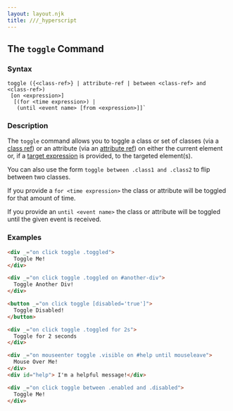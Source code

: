 ```yaml
---
layout: layout.njk
title: ///_hyperscript
---
```


## The `toggle` Command

### Syntax

```ebnf
toggle ({<class-ref>} | attribute-ref | between <class-ref> and <class-ref>)
 [on <expression>] 
  [(for <time expression>) | 
   (until <event name> [from <expression>]]`
```

### Description

The `toggle` command allows you to toggle a class or set of classes (via a [class ref](/expresssions/class-ref)) or an attribute
(via an [attribute ref](/expresssions/attribute-ref)) on either the current element or, if a [target expression](/expressions/target)
is provided, to the targeted element(s).

You can also use the form `toggle between .class1 and .class2` to flip between two classes.

If you provide a `for <time expression>` the class or attribute will be
toggled for that amount of time.

If you provide an `until <event name>` the class or attribute will be
toggled until the given event is received.

### Examples

```html
<div _="on click toggle .toggled">
  Toggle Me!
</div>

<div _="on click toggle .toggled on #another-div">
  Toggle Another Div!
</div>

<button _="on click toggle [disabled='true']">
  Toggle Disabled!
</button>

<div _="on click toggle .toggled for 2s">
  Toggle for 2 seconds
</div>

<div _="on mouseenter toggle .visible on #help until mouseleave">
  Mouse Over Me!
</div>
<div id="help"> I'm a helpful message!</div>

<div _="on click toggle between .enabled and .disabled">
  Toggle Me!
</div>
```